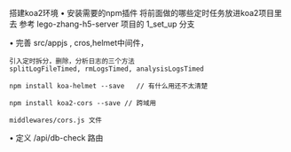 搭建koa2环境
• 安装需要的npm插件
  将前面做的哪些定时任务放进koa2项目里去
  参考 lego-zhang-h5-server 项目的 1_set_up 分支

• 完善 src/appjs , cros,helmet中间件，

    引入定时拆分，删除，分析日志的三个方法 
    splitLogFileTimed, rmLogsTimed, analysisLogsTimed

    npm install koa-helmet --save   // 有什么用还不太清楚

    npm install koa2-cors --save // 跨域用

    middlewares/cors.js 文件


• 定义 /api/db-check 路由

